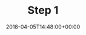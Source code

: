 ---
title: "Step 1"
layout: category
date: 2018-04-05T14:48:00+00:00
permalink: "/category/step-1/"
author_profile: true
taxonomy: Step 1
---